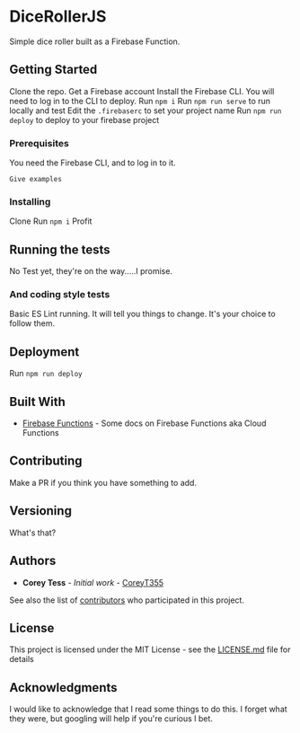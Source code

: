 # DiceRollerJS

Simple dice roller built as a Firebase Function. 

## Getting Started

Clone the repo. 
Get a Firebase account
Install the Firebase CLI. You will need to log in to the CLI to deploy. 
Run `npm i`
Run `npm run serve` to run locally and test
Edit the `.firebaserc` to set your project name
Run `npm run deploy` to deploy to your firebase project


### Prerequisites

You need the Firebase CLI, and to log in to it.

```
Give examples
```

### Installing

Clone
Run `npm i`
Profit


## Running the tests

No Test yet, they're on the way.....I promise.


### And coding style tests

Basic ES Lint running. It will tell you things to change. It's your choice to follow them.

## Deployment

Run `npm run deploy`

## Built With

* [Firebase Functions](https://firebase.google.com/docs/functions/) - Some docs on Firebase Functions aka Cloud Functions

## Contributing

Make a PR if you think you have something to add.

## Versioning

What's that?

## Authors

* **Corey Tess** - *Initial work* - [CoreyT355](https://github.com/CoreyT355)

See also the list of [contributors](https://github.com/CoreyT355/dice-roller-js/graphs/contributors) who participated in this project.

## License

This project is licensed under the MIT License - see the [LICENSE.md](LICENSE.md) file for details

## Acknowledgments

I would like to acknowledge that I read some things to do this. I forget what they were, but googling will help if you're curious I bet. 
